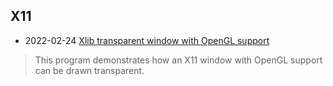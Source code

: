 
## X11
- 2022-02-24 [Xlib transparent window with OpenGL support](https://gist.github.com/je-so/903479/834dfd78705b16ec5f7bbd10925980ace4049e17)
> This program demonstrates how an X11 window with OpenGL support  can be drawn transparent.